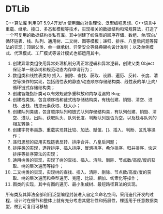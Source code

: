 # DTLib
C++算法库
利用QT 5.9.4开发\n
使用面向对象理论、泛型编程思想、C++语言中重载、继承、接口、多态和模板等技术，实现相关的数据结构和常规算法，打造了一个可复用的数据结构类私有库。其中创建了线性表的顺序存储、数组、单/双向/循环链表、栈、队列、通用树、二叉树、图等模板；递归、排序、八皇后问题等算法的实现；顶层父类、单一继承树、异常安全等经典架构设计准则；以及单例模式、代理模式、工厂模式等设计模式也都运用其中。

1. 创建异常类组使用异常处理机制分离正常逻辑和异常逻辑，创建父类 Object 保证单一继承树和规范动态内存申请行为；
2. 数组类和线性表类的 插入、删除、查找、获取、设置、遍历、反转、长度、清空等操作的实现，包括线性表的静态/动态顺序存储结构类、线性表的单/上向/循环链式存储结构类；
3. 创建智能指针类可以有效规避多重释放和内存泄漏的 Bug;
4. 创建栈类族，包含顺序栈和链式栈存储结构类，有栈创建、销毁、清空、进栈、出栈、栈顶元素获取、栈大小；
5. 创建队列类族，包含顺序队列和链式队列存储结构类，有队列创建、销毁、清空、进队、出队、获取队头、队列长度、判断队列是否为空，以及栈与队列的相互转换；
6. 创建字符串类族、重载实现其比较、加法、赋值、[]、插入、判断、区孔等操作；
7. 递归思想的应用实现链表反转、排序合并、八皇后问题；
8. 排序类的实现，选择排序、插入排序、冒泡排序，希尔排序，归并排序，快速排序等排序算法的实现；
9. 通用树类的实现，实现了树的查找、插入、清除、删除、节点数/高度/度的获取、树的层次遍历等操作；
10. 二叉树类的实现，实现树的查找、插入、清除、删除、节点数/高度/度的获取、树的层次遍历和典型遍历、克隆、比较、相加、线索化等操作；
11. 图类的实现，其中有图的遍历、最小生成树、最短路径算法的实现。

所有类及其算法全部利用泛型编程封装进入自定义命名空间，采用迭代开发的过程，设计时在细节和整体上就有充分考虑其健壮性和拓展性，棵适用于任意数据类型，做到可复用可移植
